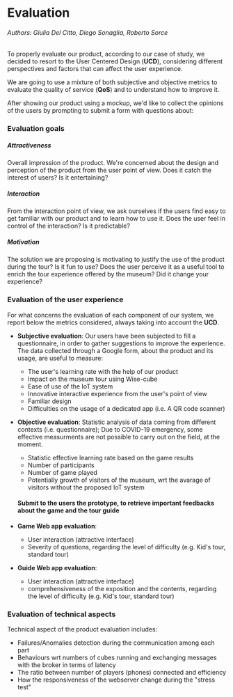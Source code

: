 # Evaluation

###### Authors: Giulia Del Citto, Diego Sonaglia, Roberto Sorce

To properly evaluate our product, according to our case of study, we decided to resort to the User Centered Design (__UCD__), considering different perspectives and factors that can affect the user experience.

We are going to use a mixture of both subjective and objective metrics to evaluate the quality of service (__QoS__) and to understand how to improve it.

After showing our product using a mockup, we'd like to collect the opinions of the users by prompting to submit a form with questions about: 

### Evaluation goals

  ##### Attractiveness 
 Overall impression of the product. We're concerned about the design and perception of the product from the user point of view. Does it catch the interest of users? Is it entertaining? 

  ##### Interaction
 From the interaction point of view, we ask ourselves if the users find easy to get familiar with our product and to learn how to use it. Does the user feel in control of the interaction? Is it predictable? 

  ##### Motivation
 The solution we are proposing is motivating to justify the use of the product during the tour? Is it fun to use? Does the user perceive it as a useful tool to enrich the tour experience offered by the museum? Did it change your experience?


### Evaluation of the user experience

For what concerns the evaluation of each component of our system, we report below the metrics considered, always taking into account the __UCD__.

- __Subjective evaluation__: Our users have been subjected to fill a questionnaire, in order to gather suggestions to improve the experience. The data collected through a Google form, about the product and its usage, are useful to measure:
  - The user's learning rate with the help of our product
  - Impact on the museum tour using Wise-cube
  - Ease of use of the IoT system
  - Innovative interactive experience from the user's point of view
  - Familiar design
  - Difficulties on the usage of a dedicated app (i.e. A QR code scanner)

- __Objective evaluation__: Statistic analysis of data coming from different contexts (i.e. questionnaire); Due to COVID-19 emergency, some effective measurments are not possible to carry out on the field, at the moment. 
  - Statistic effective learning rate based on the game results 
  - Number of participants 
  - Number of game played 
  - Potentially growth of visitors of the museum, wrt the avarage of visitors without the proposed IoT system
  
  #### Submit to the users the prototype, to retrieve important feedbacks about the game and the tour guide

- __Game Web app evaluation__: 
  - User interaction (attractive interface)
  - Severity of questions, regarding the level of difficulty (e.g. Kid's tour, standard tour)
  
- __Guide Web app evaluation__:
  - User interaction (attractive interface)
  - comprehensiveness of the exposition and the contents, regarding the level of difficulty (e.g. Kid's tour, standard tour)
  
### Evaluation of technical aspects

Technical aspect of the product evaluation includes:

- Failures/Anomalies detection during the communication among each part
- Behaviours wrt numbers of cubes running and exchanging messages with the broker in terms of latency
- The ratio between number of players (phones) connected and efficiency
- How the responsiveness of the webserver change  during the "stress test"







